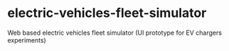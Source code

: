 # electric-vehicles-fleet-simulator
Web based electric vehicles fleet simulator (UI prototype for EV chargers experiments)
